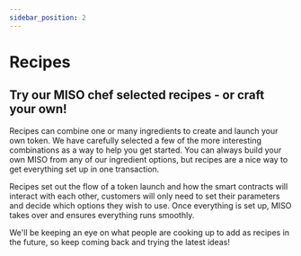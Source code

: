 ```yaml
---
sidebar_position: 2
---
```


# Recipes

## Try our MISO chef selected recipes - or craft your own!

Recipes can combine one or many ingredients to create and launch your own token. We have carefully selected a few of the more interesting combinations as a way to help you get started. You can always build your own MISO from any of our ingredient options, but recipes are a nice way to get everything set up in one transaction.

Recipes set out the flow of a token launch and how the smart contracts will interact with each other, customers will only need to set their parameters and decide which options they wish to use. Once everything is set up, MISO takes over and ensures everything runs smoothly.

We'll be keeping an eye on what people are cooking up to add as recipes in the future, so keep coming back and trying the latest ideas!
